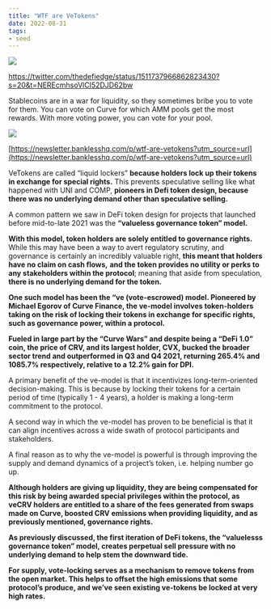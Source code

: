 ```yaml
---
title: "WTF are VeTokens"
date: 2022-08-31
tags:
- seed
---
```


![](quartz/content/images/Pasted%20image%2020220930215648.png)

https://twitter.com/thedefiedge/status/1511737966862823430?s=20&t=NEREcmhsoVlCI52DJD62bw

Stablecoins are in a war for liquidity, so they sometimes bribe you to vote for them. You can vote on Curve for which AMM pools get the most rewards. With more voting power, you can vote for your pool. 

![](quartz/content/images/Pasted%20image%2020220930220508.png)

[https://newsletter.banklesshq.com/p/wtf-are-vetokens?utm_source=url](https://newsletter.banklesshq.com/p/wtf-are-vetokens?utm_source=url)

VeTokens are called “liquid lockers” **because holders lock up their tokens in exchange for special rights.** This prevents speculative selling like what happened with UNI and COMP, **pioneers in Defi token design, because there was no underlying demand other than speculative selling.**

A common pattern we saw in DeFi token design for projects that launched before mid-to-late 2021 was the **“valueless governance token” model.**
  
**With this model, token holders are solely entitled to governance rights.** While this may have been a way to avert regulatory scrutiny, and governance is certainly an incredibly valuable right, **this meant that holders have no claim on cash flows,** **and the token provides no utility or perks to any stakeholders within the protocol**; meaning that aside from speculation, **there is no underlying demand for the token.**

**One such model has been the “ve (vote-escrowed) model. Pioneered by Michael Egorov of Curve Finance, the ve-model involves token-holders taking on the risk of locking their tokens in exchange for specific rights, such as governance power, within a protocol.**

**Fueled in large part by the “Curve Wars” and despite being a “DeFi 1.0” coin, the price of CRV, and its largest holder, CVX, bucked the broader sector trend and outperformed in Q3 and Q4 2021, returning 265.4% and 1085.7% respectively, relative to a 12.2% gain for DPI.**

A primary benefit of the ve-model is that it incentivizes long-term-oriented decision-making. This is because by locking their tokens for a certain period of time (typically 1 - 4 years), a holder is making a long-term commitment to the protocol.

A second way in which the ve-model has proven to be beneficial is that it can align incentives across a wide swath of protocol participants and stakeholders.

A final reason as to why the ve-model is powerful is through improving the supply and demand dynamics of a project’s token, i.e. helping number go up.

**Although holders are giving up liquidity, they are being compensated for this risk by being awarded special privileges within the protocol, as veCRV holders are entitled to a share of the fees generated from swaps made on Curve, boosted CRV emissions when providing liquidity, and as previously mentioned, governance rights.**

**As previously discussed, the first iteration of DeFi tokens, the “valuelesss governance token” model, creates perpetual sell pressure with no underlying demand to help stem the downward tide.**

**For supply, vote-locking serves as a mechanism to remove tokens from the open market. This helps to offset the high emissions that some protocol’s produce, and we’ve seen existing ve-tokens be locked at very high rates.**

